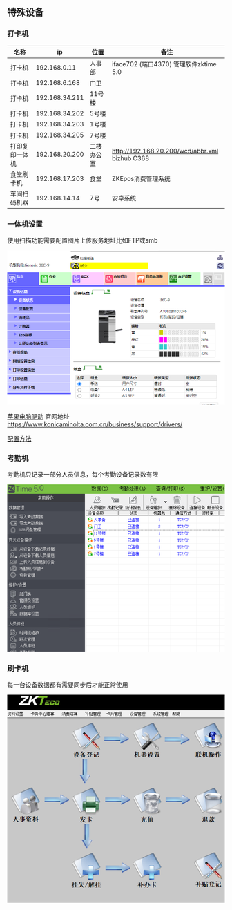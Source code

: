  



## 特殊设备

### 打卡机

 

| 名称           | ip             | 位置       | 备注                                                |
| -------------- | -------------- | ---------- | --------------------------------------------------- |
| 打卡机         | 192.168.0.11   | 人事部     | iface702  (端口4370)  管理软件zktime 5.0            |
| 打卡机         | 192.168.6.168  | 门卫       |                                                     |
| 打卡机         | 192.168.34.211 | 11号楼     |                                                     |
| 打卡机         | 192.168.34.202 | 5号楼      |                                                     |
| 打卡机         | 192.168.34.203 | 1号楼      |                                                     |
| 打卡机         | 192.168.34.205 | 7号楼      |                                                     |
| 打印复印一体机 | 192.168.20.200 | 二楼办公室 | http://192.168.20.200/wcd/abbr.xml<br />bizhub C368 |
| 食堂刷卡机     | 192.168.17.203 | 食堂       | ZKEpos消费管理系统                                  |
| 车间扫码机器   | 192.168.14.14  | 7号        | 安卓系统                                            |





### 一体机设置

使用扫描功能需要配置图片上传服务地址比如FTP或smb

![](./服务器/imgs/一体机.png)

[苹果电脑驱动](./IT5PSMACOS_1180AMU.dmg)  官网地址 https://www.konicaminolta.com.cn/business/support/drivers/

[配置方法](https://jingyan.baidu.com/article/915fc414b5a8a351394b20b2.html#:~:text=%E5%85%88%E5%8F%8C%E5%87%BB%E5%AE%89%E8%A3%85BHC360PSMacOS109_3110MU.dmg%20%E9%A9%B1%E5%8A%A8%E7%A8%8B%E5%BA%8F%EF%BC%8C%E5%A6%82%E6%9E%9C%E5%8F%8C%E5%87%BB%E5%90%8E%E6%B2%A1%E5%8F%8D%E5%BA%94%EF%BC%8C%E5%8F%AF%E4%BB%A5%E6%9F%A5%E7%9C%8B%E6%A1%8C%E9%9D%A2%E6%98%AF%E5%90%A6%E6%9C%89%E5%9B%BE%E7%A4%BA%E7%A3%81%E7%9B%98%E5%9B%BE%E6%A0%87%E5%8F%8C%E5%87%BB%E6%89%93%E5%BC%80%EF%BC%8C%E5%86%8D%E7%82%B9%E5%87%BB%E5%AE%89%E8%A3%85%202%2F7%20%E8%BF%9B%E5%85%A5%E7%B3%BB%E7%BB%9F%E5%81%8F%E5%A5%BD%E8%AE%BE%E7%BD%AE%20%E9%80%89%E6%8B%A9,-%3E%E6%89%AB%E6%8F%8F%E4%BB%AA%E5%92%8C%E6%89%93%E5%8D%B0%E6%9C%BA%203%2F7%20%E7%82%B9%E5%87%BB%E5%9B%BE%E7%A4%BA%E5%8A%A0%E5%8F%B7%E6%8C%89%E9%92%AE%20%E9%80%89%E6%8B%A9%20-%3E%20%E6%B7%BB%E5%8A%A0%E6%89%93%E5%8D%B0%E6%9C%BA%E6%88%96%E6%89%AB%E6%8F%8F%E4%BB%AA)

### 考勤机

考勤机只记录一部分人员信息，每个考勤设备记录数有限

![](./服务器/imgs/考勤机.png)

### 刷卡机

每一台设备数据都有需要同步后才能正常使用

![](./服务器/imgs/刷卡机.png)